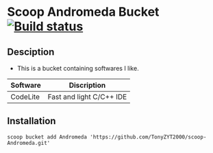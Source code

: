 # Scoop Andromeda Bucket [![Build status](https://ci.appveyor.com/api/projects/status/88393ccpqd77l5pw/branch/master?svg=true)](https://ci.appveyor.com/project/TonyZYT2000/scoop-Andromeda/branch/master)

## Desciption

- This is a bucket containing softwares I like.

| Software    | Discription                        |
| ----------- | ---------------------------------- |
| CodeLite    | Fast and light C/C++ IDE           |

## Installation

`scoop bucket add Andromeda 'https://github.com/TonyZYT2000/scoop-Andromeda.git'`
